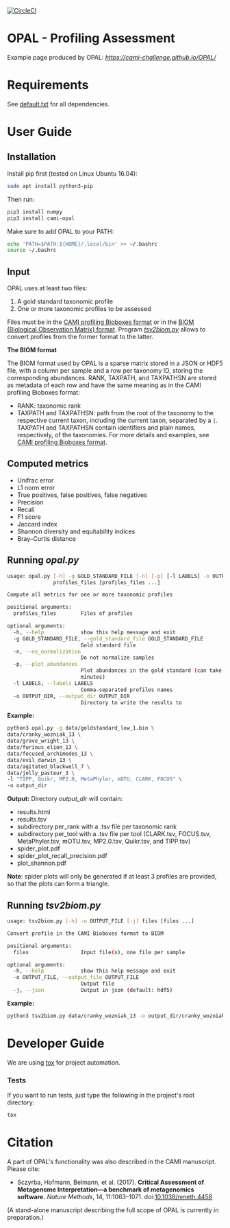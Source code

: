 [![CircleCI](https://circleci.com/gh/CAMI-challenge/OPAL.svg?style=svg)](https://circleci.com/gh/CAMI-challenge/OPAL)

# OPAL - Profiling Assessment

Example page produced by OPAL: *https://cami-challenge.github.io/OPAL/*


# Requirements

See [default.txt](requirements/default.txt) for all dependencies.

# User Guide

## Installation

Install pip first (tested on Linux Ubuntu 16.04):

~~~BASH
sudo apt install python3-pip
~~~

Then run:

~~~BASH
pip3 install numpy
pip3 install cami-opal
~~~

Make sure to add OPAL to your PATH:

~~~BASH
echo 'PATH=$PATH:${HOME}/.local/bin' >> ~/.bashrc
source ~/.bashrc
~~~

## Input
OPAL uses at least two files:
1. A gold standard taxonomic profile
2. One or more taxonomic profiles to be assessed

Files must be in the [CAMI profiling Bioboxes format](https://github.com/bioboxes/rfc/tree/master/data-format) or in the [BIOM (Biological Observation Matrix) format](http://biom-format.org/). Program [_tsv2biom.py_](#running-tsv2biompy) allows to convert profiles from the former format to the latter.

**The BIOM format**

The BIOM format used by OPAL is a sparse matrix stored in a JSON or HDF5 file, with a column per sample and a row per taxonomy ID, storing the corresponding abundances. RANK, TAXPATH, and TAXPATHSN are stored as metadata of each row and have the same meaning as in the CAMI profiling Bioboxes format:
* RANK: taxonomic rank
* TAXPATH and TAXPATHSN: path from the root of the taxonomy to the respective current taxon, including the current taxon, separated by a `|`. TAXPATH and TAXPATHSN contain identifiers and plain names, respectively, of the taxonomies. For more details and examples, see [CAMI profiling Bioboxes format](https://github.com/bioboxes/rfc/tree/master/data-format).

## Computed metrics

* Unifrac error
* L1 norm error
* True positives, false positives, false negatives
* Precision
* Recall
* F1 score
* Jaccard index
* Shannon diversity and equitability indices
* Bray–Curtis distance

## Running _opal.py_
~~~BASH
usage: opal.py [-h] -g GOLD_STANDARD_FILE [-n] [-p] [-l LABELS] -o OUTPUT_DIR
               profiles_files [profiles_files ...]

Compute all metrics for one or more taxonomic profiles

positional arguments:
  profiles_files        Files of profiles

optional arguments:
  -h, --help            show this help message and exit
  -g GOLD_STANDARD_FILE, --gold_standard_file GOLD_STANDARD_FILE
                        Gold standard file
  -n, --no_normalization
                        Do not normalize samples
  -p, --plot_abundances
                        Plot abundances in the gold standard (can take some
                        minutes)
  -l LABELS, --labels LABELS
                        Comma-separated profiles names
  -o OUTPUT_DIR, --output_dir OUTPUT_DIR
                        Directory to write the results to
~~~
**Example:**
~~~BASH
python3 opal.py -g data/goldstandard_low_1.bin \
data/cranky_wozniak_13 \
data/grave_wright_13 \
data/furious_elion_13 \
data/focused_archimedes_13 \
data/evil_darwin_13 \
data/agitated_blackwell_7 \
data/jolly_pasteur_3 \
-l "TIPP, Quikr, MP2.0, MetaPhyler, mOTU, CLARK, FOCUS" \
-o output_dir
~~~
**Output:**
Directory _output_dir_ will contain:
* results.html
* results.tsv
* subdirectory per_rank with a .tsv file per taxonomic rank
* subdirectory per_tool with a .tsv file per tool (CLARK.tsv, FOCUS.tsv, MetaPhyler.tsv, mOTU.tsv, MP2.0.tsv, Quikr.tsv, and TIPP.tsv)
* spider_plot.pdf
* spider_plot_recall_precision.pdf
* plot_shannon.pdf

__Note__: spider plots will only be generated if at least 3 profiles are provided, so that the plots can form a triangle.

## Running _tsv2biom.py_
~~~BASH
usage: tsv2biom.py [-h] -o OUTPUT_FILE [-j] files [files ...]

Convert profile in the CAMI Bioboxes format to BIOM

positional arguments:
  files                 Input file(s), one file per sample

optional arguments:
  -h, --help            show this help message and exit
  -o OUTPUT_FILE, --output_file OUTPUT_FILE
                        Output file
  -j, --json            Output in json (default: hdf5)
~~~
**Example:**
~~~BASH
python3 tsv2biom.py data/cranky_wozniak_13 -o output_dir/cranky_wozniak_13.biom
~~~

# Developer Guide

We are using [tox]((https://tox.readthedocs.io/en/latest/)) for project automation.

### Tests

If you want to run tests, just type the following in the project's root directory:

~~~BASH
tox
~~~

# Citation

A part of OPAL's functionality was also described in the CAMI manuscript. Please cite:
* Sczyrba, Hofmann, Belmann, et al. (2017). **Critical Assessment of Metagenome Interpretation—a benchmark of metagenomics software.** *Nature Methods*, 14, 11:1063–1071. doi:[10.1038/nmeth.4458](https://doi.org/10.1038/nmeth.4458)

(A stand-alone manuscript describing the full scope of OPAL is currently in preparation.)
